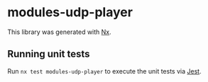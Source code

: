 # modules-udp-player

This library was generated with [Nx](https://nx.dev).

## Running unit tests

Run `nx test modules-udp-player` to execute the unit tests via [Jest](https://jestjs.io).
